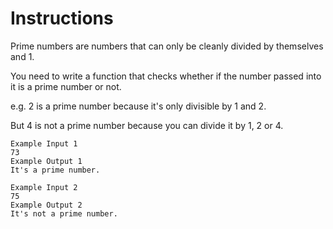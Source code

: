 # Instructions
Prime numbers are numbers that can only be cleanly divided by themselves and 1.

You need to write a function that checks whether if the number passed into it is a prime number or not.

e.g. 2 is a prime number because it's only divisible by 1 and 2.

But 4 is not a prime number because you can divide it by 1, 2 or 4.

```
Example Input 1
73
Example Output 1
It's a prime number.
```
```
Example Input 2
75
Example Output 2
It's not a prime number.
```